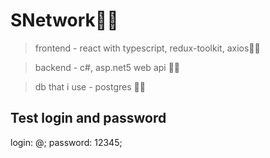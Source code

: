 # SNetwork😶‍🌫️

> frontend - react with typescript, redux-toolkit, axios😶‍🌫️

> backend - c#, asp.net5 web api 😶‍🌫️

> db that i use - postgres 😶‍🌫️

## Test login and password 
login: @; password: 12345;
